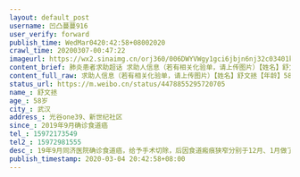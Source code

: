 ```yaml
---
layout: default_post
username: 凹凸蔓蔓916
user_verify: forward
publish_time: WedMar0420:42:58+08002020
crawl_time: 20200307-00:47:22
imageurl: https://wx2.sinaimg.cn/orj360/006DWYVWgy1gci6jbjn6nj32c03401ky.jpg,https://wx3.sinaimg.cn/orj360/006DWYVWgy1gci6j6y0asj32c0340b29.jpg
content_brief: 肺炎患者求助超话 求助人信息（若有相关化验单，请上传图片）【姓名】舒文拯【年龄】58岁【所在城市】武汉【所在小区、社区】光谷one39、新世纪社区【患病时间】2019年9月确诊食道癌【联系方式】●●●【其他紧急联系人】●●●【病情描述】 19年9月同济医院确诊食道癌，给予手 ...全文
content_full_raw: 求助人信息（若有相关化验单，请上传图片）【姓名】舒文拯【年龄】58岁【所在城市】武汉【所在小区、社区】光谷one39、新世纪社区【患病时间】2019年9月确诊食道癌【联系方式】●●●【其他紧急联系人】●●●【病情描述】19年9月同济医院确诊食道癌，给予手术切除，后因食道瘢痕狭窄分别于12月、1月做了两次扩张术，现在又再次狭窄严重导致无法进水，进食了！求助现在有没有可以做食道扩张术的医院！！在这样下去我父亲要活活饿死，门诊输液又没有医院接收！更别说住院治疗！求助求助！武汉·光谷
status_url: https://m.weibo.cn/status/4478855295720705
name_: 舒文拯
age_: 58岁
city_: 武汉
address_: 光谷one39、新世纪社区
since_: 2019年9月确诊食道癌
tel_: 15972173549
tel2_: 15972981555
desc_: 19年9月同济医院确诊食道癌，给予手术切除，后因食道瘢痕狭窄分别于12月、1月做了两次扩张术，现在又再次狭窄严重导致无法进水，进食了！求助现在有没有可以做食道扩张术的医院！！在这样下去我父亲要活活饿死，门诊输液又没有医院接收！更别说住院治疗！求助求助！武汉·光谷
publish_timestamp: 2020-03-04 20:42:58+08:00
---
```

